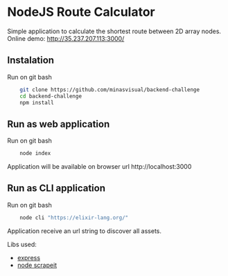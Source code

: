 
# NodeJS Route Calculator 
Simple application to calculate the shortest route between 2D array nodes.
Online demo: http://35.237.207.113:3000/

## Instalation
Run on git bash
```bash
    git clone https://github.com/minasvisual/backend-challenge
	cd backend-challenge
	npm install
```
## Run as web application
Run on git bash
```bash
    node index
```
Application will be available on browser url http://localhost:3000

## Run as CLI application
Run on git bash
```bash
    node cli "https://elixir-lang.org/"
```
Application receive an url string to discover all assets. 

Libs used:
- [express](https://expressjs.com/pt-br/ "express") 
- [node scrapeit](https://github.com/IonicaBizau/scrape-it "node scrapeit")
